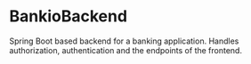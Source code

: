 # BankioBackend
Spring Boot based backend for a banking application.
Handles authorization, authentication and the endpoints of the frontend. 
